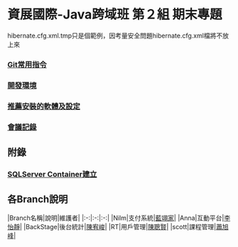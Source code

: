 # 資展國際-Java跨域班 第２組 期末專題

hibernate.cfg.xml.tmp只是個範例，因考量安全問題hibernate.cfg.xml檔將不放上來

### [Git常用指令](manual/git_command.md)

### [開發環境](manual/dev_env.md)

### [推薦安裝的軟體及設定](manual/setups.md)

### [會議記錄](manual/meeting_minutes.md)

## 附錄

### [SQLServer Container建立](manual/sql_container.md)

## 各Branch說明

|Branch名稱|說明|維護者| |:-:|:-:|:-:| |Nilm|支付系統|[藍翊家](https://github.com/IIIEDUG02/SpecialTopic/tree/Nilm)|
|Anna|互動平台|[李怡靜](https://github.com/IIIEDUG02/SpecialTopic/tree/Anna)|
|BackStage|後台統計|[陳宥峻](https://github.com/IIIEDUG02/SpecialTopic/tree/BackStage)|
|RT|用戶管理|[陳聰賢](https://github.com/IIIEDUG02/SpecialTopic/tree/RT)|
|scott|課程管理|[蕭旭峰](https://github.com/IIIEDUG02/SpecialTopic/tree/Scott)|
